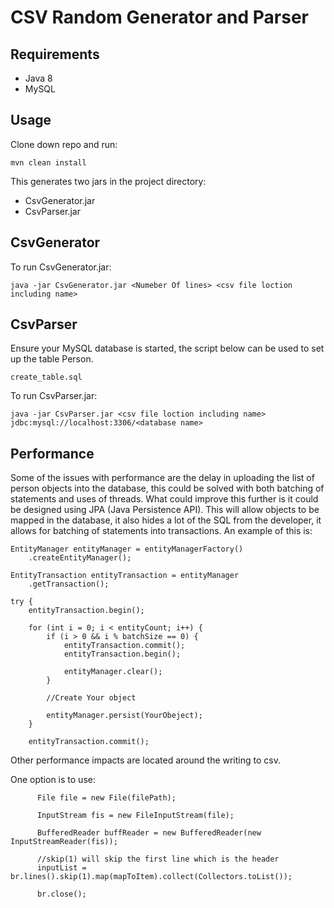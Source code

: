 # CSV Random Generator and Parser

Requirements
-----
* Java 8
* MySQL


Usage
-----
Clone down repo and run:
```
mvn clean install
```

This generates two jars in the project directory:
* CsvGenerator.jar
* CsvParser.jar

CsvGenerator
-----
To run CsvGenerator.jar:
```
java -jar CsvGenerator.jar <Numeber Of lines> <csv file loction including name>
```
CsvParser
-----
Ensure your MySQL database is started, the script below can be used to set up the table Person.
```
create_table.sql 
```


To run CsvParser.jar:
```
java -jar CsvParser.jar <csv file loction including name> jdbc:mysql://localhost:3306/<database name>
```

Performance
-----
Some of the issues with performance are the delay in uploading the list of person objects into the database, 
this could be solved with both batching of statements and uses of threads. What could improve this further 
is it could be designed using JPA (Java Persistence API). This will allow objects to be mapped in the database, 
it also hides a lot of the SQL from the developer, it allows for batching of statements into transactions.
An example of this is: 

```
EntityManager entityManager = entityManagerFactory()
    .createEntityManager();
     
EntityTransaction entityTransaction = entityManager
    .getTransaction();
 
try {
    entityTransaction.begin();
 
    for (int i = 0; i < entityCount; i++) {
        if (i > 0 && i % batchSize == 0) {
            entityTransaction.commit();
            entityTransaction.begin();
 
            entityManager.clear();
        }
 
        //Create Your object
         
        entityManager.persist(YourObeject);
    }
 
    entityTransaction.commit();
```

Other performance impacts are located around the writing to csv.

One option is to use:
```
      File file = new File(filePath);

      InputStream fis = new FileInputStream(file);

      BufferedReader buffReader = new BufferedReader(new InputStreamReader(fis));

      //skip(1) will skip the first line which is the header
      inputList = br.lines().skip(1).map(mapToItem).collect(Collectors.toList());

      br.close();
``` 